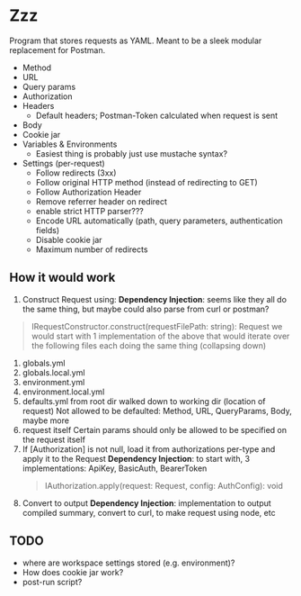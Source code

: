 # Zzz

Program that stores requests as YAML. Meant to be a sleek modular replacement for Postman.

- Method
- URL
- Query params
- Authorization
- Headers
  - Default headers; Postman-Token calculated when request is sent
- Body
- Cookie jar
- Variables & Environments
  - Easiest thing is probably just use mustache syntax?
- Settings (per-request)
  - Follow redirects (3xx)
  - Follow original HTTP method (instead of redirecting to GET)
  - Follow Authorization Header
  - Remove referrer header on redirect
  - enable strict HTTP parser???
  - Encode URL automatically (path, query parameters, authentication fields)
  - Disable cookie jar
  - Maximum number of redirects

## How it would work

1. Construct Request using:
  **Dependency Injection**: seems like they all do the same thing, but maybe could also parse from curl or postman?
  > IRequestConstructor.construct(requestFilePath: string): Request
  we would start with 1 implementation of the above that would iterate over the following files each doing the same thing (collapsing down)
  1. globals.yml
  2. globals.local.yml
  3. environment.yml
  4. environment.local.yml
  5. defaults.yml from root dir walked down to working dir (location of request)
    Not allowed to be defaulted: Method, URL, QueryParams, Body, maybe more
  6. request itself
    Certain params should only be allowed to be specified on the request itself
3. If [Authorization] is not null, load it from authorizations per-type and apply it to the Request
    **Dependency Injection**: to start with, 3 implementations: ApiKey, BasicAuth, BearerToken
    > IAuthorization.apply(request: Request, config: AuthConfig): void
4. Convert to output
    **Dependency Injection**: implementation to output compiled summary, convert to curl, to make request using node, etc

## TODO

 - where are workspace settings stored (e.g. environment)?
 - How does cookie jar work?
 - post-run script?
